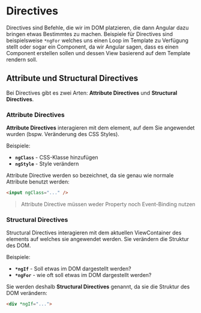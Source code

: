# Directives

Directives sind Befehle, die wir im DOM platzieren, die dann Angular dazu bringen etwas Bestimmtes zu machen. Beispiele für Directives sind beispielsweise `*ngFor` welches uns einen Loop im Template zu Verfügung stellt oder sogar ein Component, da wir Angular sagen, dass es einen Component erstellen sollen und dessen View basierend auf dem Template rendern soll.

## Attribute und Structural Directives

Bei Directives gibt es zwei Arten: **Attribute Directives** und **Structural Directives**. 

### Attribute Directives

**Attribute Directives** interagieren mit dem element, auf dem Sie angewendet wurden (bspw. Veränderung des CSS Styles).

Beispiele:

- **`ngClass`** - CSS-Klasse hinzufügen
- **`ngStyle`** - Style verändern

Attribute Directive werden so bezeichnet, da sie genau wie normale Attribute benutzt werden:

````HTML
<input ngClass="..." />
````

> Attribute Directive müssen weder Property noch Event-Binding nutzen

### Structural Directives

Structural Directives interagieren mit dem aktuellen ViewContainer des elements auf welches sie angewendet werden. Sie verändern die Struktur des DOM.

Beispiele:

- **`*ngIf`** - Soll etwas im DOM dargestellt werden?
- **`*ngFor`** - wie oft soll etwas im DOM dargestellt werden?

Sie werden deshalb **Structural Directives** genannt, da sie die Struktur des DOM verändern:

````HTML
<div *ngIf="...">
````

